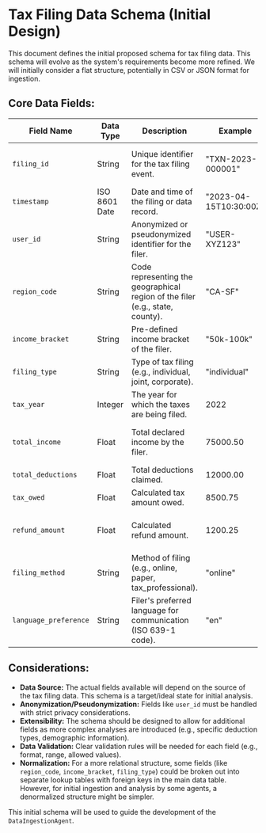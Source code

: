# Tax Filing Data Schema (Initial Design)

This document defines the initial proposed schema for tax filing data. This schema will evolve as the system's requirements become more refined. We will initially consider a flat structure, potentially in CSV or JSON format for ingestion.

## Core Data Fields:

| Field Name          | Data Type     | Description                                                                 | Example                               | Required | Notes                                              |
|---------------------|---------------|-----------------------------------------------------------------------------|---------------------------------------|----------|----------------------------------------------------|
| `filing_id`         | String        | Unique identifier for the tax filing event.                                 | "TXN-2023-000001"                     | Yes      | Can be system-generated or from source.            |
| `timestamp`         | ISO 8601 Date | Date and time of the filing or data record.                                 | "2023-04-15T10:30:00Z"                | Yes      | Crucial for time-series analysis.                  |
| `user_id`           | String        | Anonymized or pseudonymized identifier for the filer.                       | "USER-XYZ123"                         | Yes      | Ensure privacy compliance.                         |
| `region_code`       | String        | Code representing the geographical region of the filer (e.g., state, county). | "CA-SF"                               | Yes      | For regional trend analysis.                       |
| `income_bracket`    | String        | Pre-defined income bracket of the filer.                                    | "50k-100k"                            | Yes      | Define brackets clearly.                           |
| `filing_type`       | String        | Type of tax filing (e.g., individual, joint, corporate).                    | "individual"                          | Yes      | Based on defined categories.                       |
| `tax_year`          | Integer       | The year for which the taxes are being filed.                               | 2022                                  | Yes      |                                                    |
| `total_income`      | Float         | Total declared income by the filer.                                         | 75000.50                              | No       | May not always be available initially.             |
| `total_deductions`  | Float         | Total deductions claimed.                                                   | 12000.00                              | No       |                                                    |
| `tax_owed`          | Float         | Calculated tax amount owed.                                                 | 8500.75                               | No       |                                                    |
| `refund_amount`     | Float         | Calculated refund amount.                                                   | 1200.25                               | No       | One of tax_owed or refund_amount should exist.     |
| `filing_method`     | String        | Method of filing (e.g., online, paper, tax_professional).                   | "online"                              | No       |                                                    |
| `language_preference`| String        | Filer's preferred language for communication (ISO 639-1 code).              | "en"                                  | No       | For multilingual support.                          |

## Considerations:

*   **Data Source:** The actual fields available will depend on the source of the tax filing data. This schema is a target/ideal state for initial analysis.
*   **Anonymization/Pseudonymization:** Fields like `user_id` must be handled with strict privacy considerations.
*   **Extensibility:** The schema should be designed to allow for additional fields as more complex analyses are introduced (e.g., specific deduction types, demographic information).
*   **Data Validation:** Clear validation rules will be needed for each field (e.g., format, range, allowed values).
*   **Normalization:** For a more relational structure, some fields (like `region_code`, `income_bracket`, `filing_type`) could be broken out into separate lookup tables with foreign keys in the main data table. However, for initial ingestion and analysis by some agents, a denormalized structure might be simpler.

This initial schema will be used to guide the development of the `DataIngestionAgent`.
